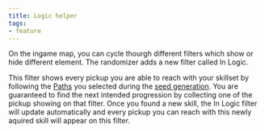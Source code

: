 ```yaml
---
title: Logic helper
tags:
- feature
---
```


On the ingame map, you can cycle thourgh different filters which show or hide different element. The randomizer adds a new filter called In Logic.

This filter shows every pickup you are able to reach with your skillset by following the [Paths](/seedgen/paths) you selected during the [seed generation](/seedgen). You are guaranteed to find the next intended progression by collecting one of the pickup showing on that filter. Once you found a new skill, the In Logic filter will update automatically and every pickup you can reach with this newly aquired skill will appear on this filter.
